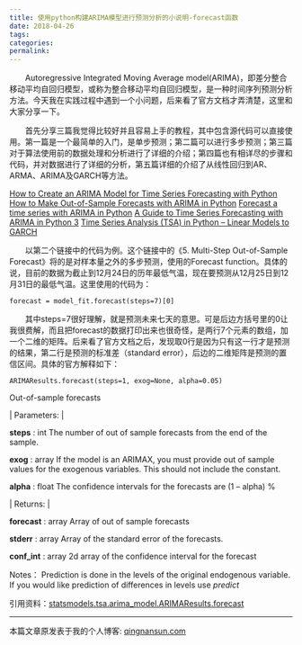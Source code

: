 ```yaml
---
title: 使用python构建ARIMA模型进行预测分析的小说明-forecast函数
date: 2018-04-26
tags:
categories: 
permalink: 
---
```


&emsp;&emsp;Autoregressive Integrated Moving Average model(ARIMA)，即差分整合移动平均自回归模型，或称为整合移动平均自回归模型，是一种时间序列预测分析方法。今天我在实践过程中遇到一个小问题，后来看了官方文档才弄清楚，这里和大家分享一下。

&emsp;&emsp;首先分享三篇我觉得比较好并且容易上手的教程，其中包含源代码可以直接使用。第一篇是一个最简单的入门，是单步预测；第二篇可以进行多步预测；第三篇对于算法使用前的数据处理和分析进行了详细的介绍；第四篇也有相详尽的步骤和代码，并对数据进行了详细的分析，第五篇详细的介绍了从线性回归到AR、ARMA、ARIMA及GARCH等方法。

[How to Create an ARIMA Model for Time Series Forecasting with Python](https://machinelearningmastery.com/arima-for-time-series-forecasting-with-python/)
[How to Make Out-of-Sample Forecasts with ARIMA in Python](https://machinelearningmastery.com/make-sample-forecasts-arima-python/)
[Forecast a time series with ARIMA in Python](https://datascience.ibm.com/exchange/public/entry/view/815137c868b916821dec777bdc23013c)
[A Guide to Time Series Forecasting with ARIMA in Python 3](https://www.digitalocean.com/community/tutorials/a-guide-to-time-series-forecasting-with-arima-in-python-3)
[Time Series Analysis (TSA) in Python – Linear Models to GARCH](http://www.blackarbs.com/blog/time-series-analysis-in-python-linear-models-to-garch/11/1/2016)

&emsp;&emsp;以第二个链接中的代码为例。这个链接中的《5\. Multi-Step Out-of-Sample Forecast》将的是对样本量之外的多步预测，使用的Forecast function。具体的说，目前的数据为截止到12月24日的历年最低气温，现在要预测从12月25日到12月31日的最低气温。这里使用的代码为：

```
forecast = model_fit.forecast(steps=7)[0]
```

&emsp;&emsp;其中steps=7很好理解，就是预测未来七天的意思。可是后边方括号里的0让我很费解，而且把forecast的数据打印出来也很奇怪，是两行7个元素的数组，加一个二维的矩阵。后来看了官方文档之后，发现取0行是因为只有这一行才是预测的结果，第二行是预测的标准差（standard error），后边的二维矩阵是预测的置信区间。具体的官方解释如下：

```
ARIMAResults.forecast(steps=1, exog=None, alpha=0.05) 
```

Out-of-sample forecasts

<colgroup style="box-sizing: border-box; margin: 0px; padding: 0px;"><col class="field-name" style="box-sizing: border-box; margin: 0px; padding: 0px;"><col class="field-body" style="box-sizing: border-box; margin: 0px; padding: 0px;"></colgroup>
| Parameters: | 

**steps** : int
The number of out of sample forecasts from the end of the sample.

**exog** : array
If the model is an ARIMAX, you must provide out of sample values for the exogenous variables. This should not include the constant.

**alpha** : float
The confidence intervals for the forecasts are (1 – alpha) %

| Returns: | 

**forecast** : array
Array of out of sample forecasts

**stderr** : array
Array of the standard error of the forecasts.

**conf_int** : array
2d array of the confidence interval for the forecast

Notes：
Prediction is done in the levels of the original endogenous variable. If you would like prediction of differences in levels use <cite style="box-sizing: border-box; margin: 0px; padding: 0px;">predict</cite>

引用资料：[statsmodels.tsa.arima_model.ARIMAResults.forecast](http://www.statsmodels.org/devel/generated/statsmodels.tsa.arima_model.ARIMAResults.forecast.html)

***
本篇文章原发表于我的个人博客: [qingnansun.com](http://qingnansun.com/python_arima_forecast/)
